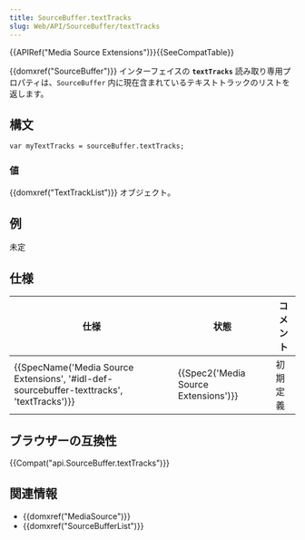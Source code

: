 ```yaml
---
title: SourceBuffer.textTracks
slug: Web/API/SourceBuffer/textTracks
---
```


{{APIRef("Media Source Extensions")}}{{SeeCompatTable}}

{{domxref("SourceBuffer")}} インターフェイスの **`textTracks`** 読み取り専用プロパティは、`SourceBuffer` 内に現在含まれているテキストトラックのリストを返します。

## 構文

```
var myTextTracks = sourceBuffer.textTracks;
```

### 値

{{domxref("TextTrackList")}} オブジェクト。

## 例

未定

## 仕様

| 仕様                                                                                                                     | 状態                                             | コメント |
| ------------------------------------------------------------------------------------------------------------------------ | ------------------------------------------------ | -------- |
| {{SpecName('Media Source Extensions', '#idl-def-sourcebuffer-texttracks', 'textTracks')}} | {{Spec2('Media Source Extensions')}} | 初期定義 |

## ブラウザーの互換性

{{Compat("api.SourceBuffer.textTracks")}}

## 関連情報

- {{domxref("MediaSource")}}
- {{domxref("SourceBufferList")}}
